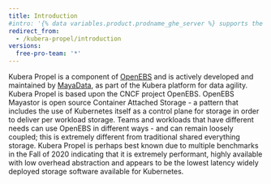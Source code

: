 ```yaml
---
title: Introduction
#intro: '{% data variables.product.prodname_ghe_server %} supports the same powerful API available on {% data variables.product.prodname_dotcom_the_website %} as well as its own set of API endpoints.'
redirect_from:
  - /kubera-propel/introduction
versions:
  free-pro-team: '*'
---
```


Kubera Propel is a component of  [OpenEBS](https://openebs.io/) and is actively developed and maintained by [MayaData](https://mayadata.io/), as part of the Kubera platform for data agility. Kubera Propel is based upon the CNCF project OpenEBS. OpenEBS Mayastor is open source Container Attached Storage - a pattern that includes the use of Kubernetes itself as a control plane for storage in order to deliver per workload storage. Teams and workloads that have different needs can use OpenEBS in different ways - and can remain loosely coupled; this is extremely different from traditional shared everything storage.  Kubera Propel is perhaps best known due to multiple benchmarks in the Fall of 2020  indicating that it is extremely performant, highly available with low overhead abstraction and appears to be the lowest latency widely deployed storage software available for Kubernetes.  

